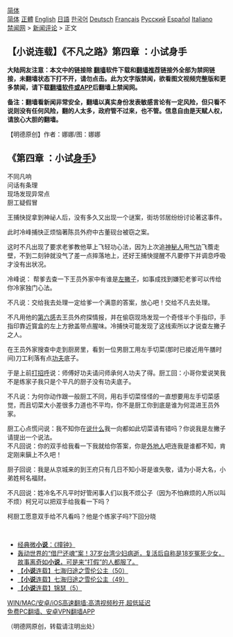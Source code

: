  <!-- 面包屑导航 --> <div class="breadcrumb"><!-- GTranslate: https://gtranslate.io/ -->  <div class="switcher notranslate">  <div class="selected">  <a href="#" onclick="return false;"> 简体</a>  </div>  <div class="option">  <a href="https://www.bannedbook.org" onclick="doGTranslate('zh-CN|zh-CN');jQuery('div.switcher div.selected a').html(jQuery(this).html());return false;" title="简体中文" class="nturl selected"> 简体</a>  <a href="https://www.bannedbook.org/zh-tw/" onclick="doGTranslate('zh-CN|zh-TW');jQuery('div.switcher div.selected a').html(jQuery(this).html());return false;" title="繁體中文" class="nturl"> 正體</a>  <a href="https://www.bannedbook.org/en/" onclick="doGTranslate('zh-CN|en');jQuery('div.switcher div.selected a').html(jQuery(this).html());return false;" title="English" class="nturl"> English</a>  <a href="https://www.bannedbook.org/ja/" onclick="doGTranslate('zh-CN|ja');jQuery('div.switcher div.selected a').html(jQuery(this).html());return false;" title="日本語" class="nturl"> 日語</a>  <a href="https://www.bannedbook.org/ko/" onclick="doGTranslate('zh-CN|ko');jQuery('div.switcher div.selected a').html(jQuery(this).html());return false;" title="한국어" class="nturl"> 한국어</a>  <a href="https://www.bannedbook.org/de/" onclick="doGTranslate('zh-CN|de');jQuery('div.switcher div.selected a').html(jQuery(this).html());return false;" title="Deutsch" class="nturl"> Deutsch</a>  <a href="https://www.bannedbook.org/fr/" onclick="doGTranslate('zh-CN|fr');jQuery('div.switcher div.selected a').html(jQuery(this).html());return false;" title="Français" class="nturl"> Français</a>  <a href="https://www.bannedbook.org/ru/" onclick="doGTranslate('zh-CN|ru');jQuery('div.switcher div.selected a').html(jQuery(this).html());return false;" title="Русский" class="nturl"> Русский</a>  <a href="https://www.bannedbook.org/es/" onclick="doGTranslate('zh-CN|es');jQuery('div.switcher div.selected a').html(jQuery(this).html());return false;" title="Español" class="nturl"> Español</a>  <a href="https://www.bannedbook.org/it/" onclick="doGTranslate('zh-CN|it');jQuery('div.switcher div.selected a').html(jQuery(this).html());return false;" title="Italiano" class="nturl"> Italiano</a>  </div>  </div>      <div class='breadcrumb-sub'><!-- Breadcrumb NavXT 6.3.0 --> <a href="https://www.bannedbook.org/" class="home">禁闻网</a> &gt; <a href="https://www.bannedbook.org/bnews/comments/" class="category">新闻评论</a> &gt; 正文</div></div><h2>【小说连载】《不凡之路》第四章 ：小试身手</h2> <p class="notice"><b>大陆网友注意：本文中的链接除 <a href="https://github.com/bannedbook/fanqiang" >翻墙</a>软件下载和<a href="https://github.com/killgcd/justmysocks/blob/master/README.md">翻墙推荐</a>链接外全部为禁网链接，未翻墙状态下打不开，请勿点击。此为文字版禁闻，欲看图文视频完整版和更多禁闻，请下载<a href="https://github.com/bannedbook/fanqiang">翻墙软件或APP</a>后翻墙上禁闻网。</p><p>备注：翻墙看新闻非常安全，翻墙以真实身份发表敏感言论有一定风险，但只看不说则没有任何风险，翻的人太多，政府管不过来，也不管。信息自由是天赋人权，请放心大胆的翻墙。</b></p>  <div class="entry"> <p>              <a href="https://i2.wp.com/upload-images-bucket-v64rleca837do.s3.eu-west-1.amazonaws.com/wp-content/uploads/2021/07/31061323/214696680_261722455763370_9182209159576742197_n_%E5%89%AF%E6%9C%AC-1.jpg?fit=860%2C353&#038;ssl=1" data-caption=""></a>                            </p> <p>【明德原创】作者：娜娜/图：娜娜</p> <h2><strong>《第四章 ：小试<a href="https://www.bannedbook.org/bnews/tag/%E8%BA%AB%E6%89%8B/" class="st_tag internal_tag" rel="tag" title="标签 身手 下的日志">身手</a>》</strong></h2> <p>不同凡响<br /> 问话有条理<br /> 现场发现异常点<br /> 厨工疑假冒</p> <p>王捕快捉拿到神祕人后，没有多久又出现一个谜案，街坊邻居纷纷讨论著这事件。</p>  <p>此时冷峰捕快正烦恼著陈员外府中古董砚台被窃之案。</p> <p>这时不凡出现了要求老爹教他草上飞轻功心法，因为上次追<a href="https://www.bannedbook.org/bnews/tag/%E7%A5%9E%E7%A7%98%E4%BA%BA/" class="st_tag internal_tag" rel="tag" title="标签 神秘人 下的日志">神秘人</a>用<span class='wp_keywordlink'><a href="https://www.qi-gong.me/" title="气功修炼网" target="_blank">气功</a></span>飞簷走壁，不到二刻钟就没气了差一点摔落地上，还好王捕快提醒不凡要停下并调息呼吸才没有出状况。</p> <p>冷峰说： 帮爹去查一下王员外家中有谁是<a href="https://www.bannedbook.org/bnews/tag/%e5%b7%a6%e6%92%87%e5%ad%90/" class="st_tag internal_tag" rel="tag" title="标签 左撇子 下的日志">左撇子</a>，如事成找到嫌犯老爹可以传给你冷家独门心法。</p> <p>不凡说：交给我去处理一定给爹一个满意的答案，放心吧！交给不凡去处理。</p>  <p>不凡用他的<a href="https://www.bannedbook.org/bnews/tag/%E7%AC%AC%E5%85%AD%E6%84%9F/" class="st_tag internal_tag" rel="tag" title="标签 第六感 下的日志">第六感</a>去王员外府探情报，并在偷窃现场发现一个奇怪半个手指印，手指印靠近寳盒的左上方掀盖带点腥味。冷捕快可能发现了这线索所以才说查左撇子之人。</p> <p>在王员外家搜查中走到厨房里，看到一位男厨工用左手切菜(那时已接近用午膳时间)刀工利落有点<a href="https://www.bannedbook.org/bnews/tag/%E5%8A%9F%E5%A4%AB/" class="st_tag internal_tag" rel="tag" title="标签 功夫 下的日志">功夫</a>底子。</p> <p>于是上前<a href="https://www.bannedbook.org/bnews/tag/%E6%89%93%E6%8B%9B%E5%91%BC/" class="st_tag internal_tag" rel="tag" title="标签 打招呼 下的日志">打招呼</a>说：师傅好功夫请问师承何人功夫了得。厨工回：小哥你爱说笑我不是练家子我只是个平凡的厨子没有功夫底子。</p> <p>不凡说：为何你动作跟一般厨工不同，用右手切菜怪怪的一直想要用左手切菜感觉，而且切菜大小差很多力道也不平均，你不是厨工你到底是谁为何混进王员外家。</p>  <p>厨工心点慌问说：我不知你在<a href="https://www.bannedbook.org/bnews/tag/%E8%AF%B4%E4%BB%80%E4%B9%88/" class="st_tag internal_tag" rel="tag" title="标签 说什么 下的日志">说什么</a>我一向都如此切菜请有错吗？你说我是左撇子请提出一个说法。<br /> 不凡回说：你的双手给我看一下我就给你答案，你是<a href="https://www.bannedbook.org/bnews/tag/%E5%A4%96%E5%9C%B0%E4%BA%BA/" class="st_tag internal_tag" rel="tag" title="标签 外地人 下的日志">外地人</a>吧连我是谁都不知，肯定刚来鎭上不久吧！</p> <p>厨子回说：我是从京城来的到王府只有几日不知小哥是谁失敬，请为小哥大名，小弟姓柯名福财。</p> <p>不凡回说：姓冷名不凡平时好管闲事人们以我不烦公子（因为不怕麻烦的人所以叫不烦）柯兄可以把双手给我看一下吗？</p> <p>柯厨工愿意双手给不凡看吗？他是个练家子吗?下回分晓</p>  <p>&nbsp;</p> <ul class='op-related-articles' title='相关阅读'> <li><a href='https://www.bannedbook.org/bnews/funmedia/20210731/1597608.html' target='_blank'>经典微<b>小说</b>：《撞钟》</a></li> <li><a href='https://www.bannedbook.org/bnews/comments/20210730/1597065.html' target='_blank'>轰动世界的“借尸还魂”案！37岁台湾少妇病逝，复活后自称是18岁冤死少女，故事离奇如<b>小说</b>，可是来“打假”的人都服了。</a></li> <li><a href='https://www.bannedbook.org/bnews/comments/20210730/1597059.html' target='_blank'>【<b>小说</b>连载】七海归途之雪伦公主（50）</a></li> <li><a href='https://www.bannedbook.org/bnews/comments/20210729/1596441.html' target='_blank'>【<b>小说</b>连载】七海归途之雪伦公主（49）</a></li> <li><a href='https://www.bannedbook.org/bnews/comments/20210729/1596415.html' target='_blank'>【<b>小说</b>连载】锦瑟（5）</a></li> </ul> <p class="texttj"> <a href="https://github.com/bannedbook/fanqiang/wiki/V2ray%E6%9C%BA%E5%9C%BA" target="_blank">WIN/MAC/安卓/iOS高速翻墙:高清视频秒开,超低延迟</a><br/> <a href="https://github.com/bannedbook/fanqiang/wiki/%E7%A6%81%E9%97%BB%E7%BD%91%E5%AE%89%E5%8D%93%E7%BF%BB%E5%A2%99%E6%96%B0%E9%97%BBAPP" target="_blank">免费PC翻墙、安卓VPN翻墙APP</a></p><p>（明德网原创，转载请注明出处）</p><a name='sharetosocial'></a>  <div style="margin-bottom:5px;padding-bottom:5px;clear:both"> <div id="archive-pix-1" class="banner-ads"> <!-- AuctionX Display platform tag START --> <div id="26318x728x90x621x_ADSLOT2" clicktrack="%%CLICK_URL_ESC%%"></div> <!-- AuctionX Display platform tag END --> </div> <div id="archive-pix-2" class="banner-ads"> <!-- AuctionX Display platform tag START --> <div id="26315x300x250x621x_ADSLOT2" clicktrack="%%CLICK_URL_ESC%%"></div> <!-- AuctionX Display platform tag END --> </div> </div>  <div id="archive-pix-1" class="banner-ads"> <!-- AuctionX Display platform tag START --> <div id="26318x728x90x621x_ADSLOT3" clicktrack="%%CLICK_URL_ESC%%"></div> <!-- AuctionX Display platform tag END --> </div> </div><!--END ENTRY--> 